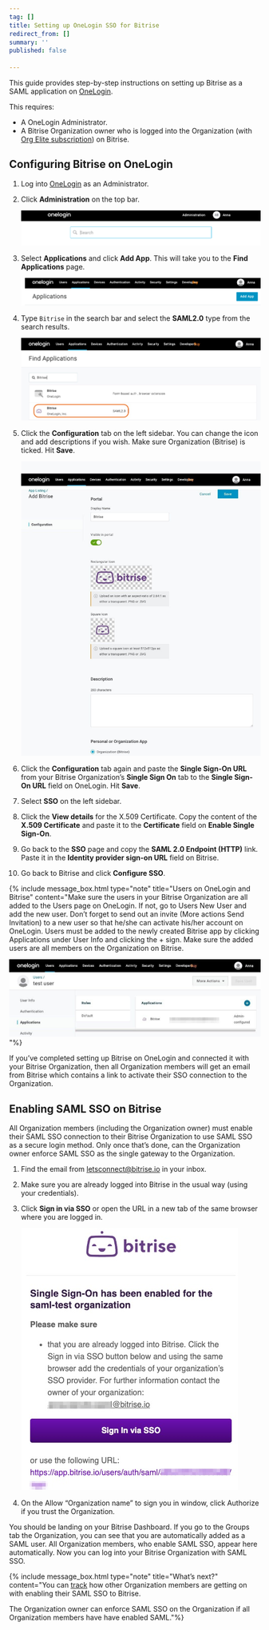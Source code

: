 ```yaml
---
tag: []
title: Setting up OneLogin SSO for Bitrise
redirect_from: []
summary: ''
published: false

---
```

This guide provides step-by-step instructions on setting up Bitrise as a SAML application on [OneLogin](https://www.onelogin.com/ "https://www.onelogin.com").

This requires:

* A OneLogin Administrator.
* A Bitrise Organization owner who is logged into the Organization (with [Org Elite subscription](https://www.bitrise.io/pricing/teams "https://www.bitrise.io/pricing/teams")) on Bitrise.

## Configuring Bitrise on OneLogin

 1. Log into [OneLogin](https://www.onelogin.com/ "https://www.onelogin.com/") as an Administrator.
 2. Click **Administration** on the top bar.

    ![](/img/OneLogin-administration.png)
 3. Select **Applications** and click **Add App**. This will take you to the **Find Applications** page.

    ![](/img/onelogin-addapp.png)
 4. Type `Bitrise` in the search bar and select the **SAML2.0** type from the search results.

    ![](/img/OneLogin-findapp.jpg)
 5. Click the **Configuration** tab on the left sidebar. You can change the icon and add descriptions if you wish. Make sure Organization (Bitrise) is ticked. Hit **Save**.

    ![](/img/add-bitrise-onelogin.jpg)
 6. Click the **Configuration** tab again and paste the **Single Sign-On URL** from your Bitrise Organization’s **Single Sign On** tab to the **Single Sign-On URL** field on OneLogin. Hit **Save**.
 7. Select **SSO** on the left sidebar.
 8. Click the **View details** for the X.509 Certificate. Copy the content of the **X.509 Certificate** and paste it to the **Certificate** field on **Enable Single Sign-On**.
 9. Go back to the **SSO** page and copy the **SAML 2.0 Endpoint (HTTP)** link. Paste it in the **Identity provider sign-on URL** field on Bitrise.
10. Go back to Bitrise and click **Configure SSO**.

{% include message_box.html type="note" title="Users on OneLogin and Bitrise" content="Make sure the users in your Bitrise Organization are all added to the Users page on OneLogin. If not, go to Users  New User and add the new user. Don’t forget to send out an invite (More actions Send Invitation) to a new user so that he/she can activate his/her account on OneLogin. Users must be added to the newly created Bitrise app by clicking Applications under User Info and clicking the + sign. Make sure the added users are all members on the Organization on Bitrise.

![](/img/application-onelogin.jpg)"%}

If you’ve completed setting up Bitrise on OneLogin and connected it with your Bitrise Organization, then all Organization members will get an email from Bitrise which contains a link to activate their SSO connection to the Organization.

## Enabling SAML SSO on Bitrise

All Organization members (including the Organization owner) must enable their SAML SSO connection to their Bitrise Organization to use SAML SSO as a secure login method. Only once that’s done, can the Organization owner enforce SAML SSO as the single gateway to the Organization.

1. Find the email from [letsconnect@bitrise.io](mailto:letsconnect@bitrise.io "mailto:letsconnect@bitrise.io") in your inbox.
2. Make sure you are already logged into Bitrise in the usual way (using your credentials).
3. Click **Sign in via SSO** or open the URL in a new tab of the same browser where you are logged in.

   ![](/img/email-onelogin.jpg)
4. On the Allow “Organization name” to sign you in window, click Authorize if you trust the Organization.

You should be landing on your Bitrise Dashboard. If you go to the Groups tab the Organization, you can see that you are automatically added as a SAML user. All Organization members, who enable SAML SSO, appear here automatically. Now you can log into your Bitrise Organization with SAML SSO.

{% include message_box.html type="note" title="What’s next?" content="You can [track](https://bitrise.atlassian.net/team-management/organizations/saml-sso-in-organizations/#checking-saml-sso-statuses-on-bitrise "/team-management/organizations/saml-sso-in-organizations/#checking-saml-sso-statuses-on-bitrise") how other Organization members are getting on with enabling their SAML SSO to Bitrise.

The Organization owner can enforce SAML SSO on the Organization if all Organization members have have enabled SAML."%}